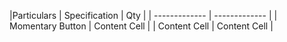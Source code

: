 |Particulars | Specification | Qty |
| ------------- | ------------- |
| Momentary Button  | Content Cell  |
| Content Cell  | Content Cell  |